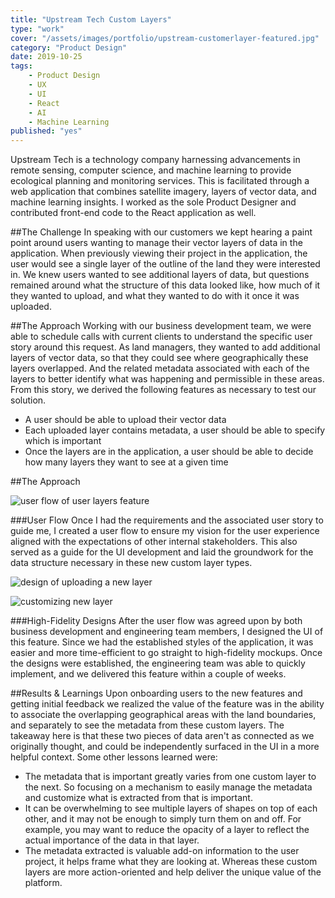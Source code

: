 ```yaml
---
title: "Upstream Tech Custom Layers"
type: "work"
cover: "/assets/images/portfolio/upstream-customerlayer-featured.jpg"
category: "Product Design"
date: 2019-10-25
tags:
    - Product Design
    - UX
    - UI 
    - React
    - AI
    - Machine Learning
published: "yes"
---
```

Upstream Tech is a technology company harnessing advancements in remote sensing, computer science, and machine learning to provide ecological planning and monitoring services. This is facilitated through a web application that combines satellite imagery, layers of vector data, and machine learning insights. I worked as the sole Product Designer and contributed front-end code to the React application as well. 

##The Challenge
In speaking with our customers we kept hearing a paint point around users wanting to manage their vector layers of data in the application. When previously viewing their project in the application, the user would see a single layer of the outline of the land they were interested in. We knew users wanted to see additional layers of data, but questions remained around what the structure of this data looked like, how much of it they wanted to upload, and what they wanted to do with it once it was uploaded.

##The Approach
Working with our business development team, we were able to schedule calls with current clients to understand the specific user story around this request. As land managers, they wanted to add additional layers of vector data, so that they could see where geographically these layers overlapped. And the related metadata associated with each of the layers to better identify what was happening and permissible in these areas. From this story, we derived the following features as necessary to test our solution.
- A user should be able to upload their vector data
- Each uploaded layer contains metadata, a user should be able to specify which is important
- Once the layers are in the application, a user should be able to decide how many layers they want to see at a given time

##The Approach

![user flow of user layers feature](/assets/images/portfolio/upstream-customlayer-userflow.png)

###User Flow
Once I had the requirements and the associated user story to guide me, I created a user flow to ensure my vision for the user experience aligned with the expectations of other internal stakeholders. This also served as a guide for the UI development and laid the groundwork for the data structure necessary in these new custom layer types.

![design of uploading a new layer](/assets/images/portfolio/upstream-customlayer-upload.jpg)

![customizing new layer](/assets/images/portfolio/upstream-customlayer-customize.jpg)

###High-Fidelity Designs
After the user flow was agreed upon by both business development and engineering team members, I designed the UI of this feature. Since we had the established styles of the application, it was easier and more time-efficient to go straight to high-fidelity mockups. Once the designs were established, the engineering team was able to quickly implement, and we delivered this feature within a couple of weeks.

##Results & Learnings
Upon onboarding users to the new features and getting initial feedback we realized the value of the feature was in the ability to associate the overlapping geographical areas with the land boundaries, and separately to see the metadata from these custom layers. The takeaway here is that these two pieces of data aren't as connected as we originally thought, and could be independently surfaced in the UI in a more helpful context. Some other lessons learned were:
- The metadata that is important greatly varies from one custom layer to the next. So focusing on a mechanism to easily manage the metadata and customize what is extracted from that is important.
- It can be overwhelming to see multiple layers of shapes on top of each other, and it may not be enough to simply turn them on and off. For example, you may want to reduce the opacity of a layer to reflect the actual importance of the data in that layer.
- The metadata extracted is valuable add-on information to the user project, it helps frame what they are looking at. Whereas these custom layers are more action-oriented and help deliver the unique value of the platform.